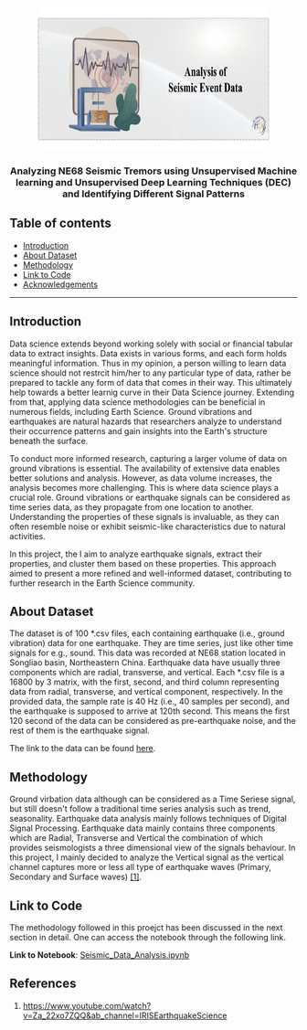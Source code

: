 <div align="center">
<img src="https://github.com/skswar/Seismic_Signal_Analysis/blob/main/img/banner.png" alt="Seismic Data Analysis Intro Logo" height="250px" width="80%"/>
</div>
<h3 align="center">Analyzing NE68 Seismic Tremors using Unsupervised Machine learning and Unsupervised Deep Learning Techniques (DEC) and Identifying Different Signal Patterns</h3>

## Table of contents
* [Introduction](#introduction)
* [About Dataset](#about-dataset)
* [Methodology](#methodology)
* [Link to Code](#link-to-code)
* [Acknowledgements](#acknowledgements)

<hr>

## Introduction
Data science extends beyond working solely with social or financial tabular data to extract insights. Data exists in various forms, and each form holds meaningful information. Thus in my opinion, a person willing to learn data science should not restrcit him/her to any particular type of data, rather be prepared to tackle any form of data that comes in their way. This ultimately help towards a better learnig curve in their Data Science journey. Extending from that, applying data science methodologies can be beneficial in numerous fields, including Earth Science. Ground vibrations and earthquakes are natural hazards that researchers analyze to understand their occurrence patterns and gain insights into the Earth's structure beneath the surface.

To conduct more informed research, capturing a larger volume of data on ground vibrations is essential. The availability of extensive data enables better solutions and analysis. However, as data volume increases, the analysis becomes more challenging. This is where data science plays a crucial role. Ground vibrations or earthquake signals can be considered as time series data, as they propagate from one location to another. Understanding the properties of these signals is invaluable, as they can often resemble noise or exhibit seismic-like characteristics due to natural activities.

In this project, the I aim to analyze earthquake signals, extract their properties, and cluster them based on these properties. This approach aimed to present a more refined and well-informed dataset, contributing to further research in the Earth Science community.

## About Dataset
The dataset is of 100 *.csv files, each containing earthquake (i.e., ground vibration) data for one earthquake. They are time series, just like other time signals for e.g., sound. This data was recorded at NE68 station located in Songliao basin, Northeastern China. Earthquake data have usually three components which are radial, transverse, and vertical. Each *.csv file is a 16800 by 3 matrix, with the first, second, and third column representing data from radial, transverse, and vertical component, respectively. In the provided data, the sample rate is 40 Hz (i.e., 40 samples per second), and the earthquake is supposed to arrive at 120th second. This means the first 120 second of the data can be considered as pre-earthquake noise, and the rest of them is the earthquake signal. 

The link to the data can be found [here](https://github.com/skswar/Seismic_Signal_Analysis/tree/main/datasource).

## Methodology
Ground virbation data although can be considered as a Time Seriese signal, but still doesn't follow a traditional time series analysis such as trend, seasonality. Earthquake data analysis mainly follows techniques of Digital Signal Processing. Earthquake data mainly contains three components which are Radial, Transverse and Vertical the combination of which provides seismologists a three dimensional view of the signals behaviour. In this project, I mainly decided to analyze the Vertical signal as the vertical channel captures more or less all type of earthquake waves (Primary, Secondary and Surface waves) [[1]](1.). 


## Link to Code
The methodology followed in this proejct has been discussed in the next section in detail. One can access the notebook through the following link.

**Link to Notebook**: [Seismic_Data_Analysis.ipynb](https://github.com/skswar/Seismic_Signal_Analysis/tree/main/Seismic_Data_Analysis.ipynb)

## References
1. https://www.youtube.com/watch?v=Za_22xo7ZQQ&ab_channel=IRISEarthquakeScience





